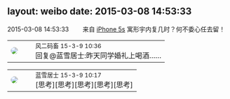 layout: weibo
date: 2015-03-08 14:53:33
---
<meta name="referrer" content="no-referrer" />

2015-03-08 14:53:33  &nbsp;&nbsp;&nbsp;&nbsp;&nbsp;&nbsp; 来自 <a href="sinaweibo://customweibosource" rel="nofollow">iPhone 5s</a>
寓形宇内复几时？何不委心任去留！ ​​​

<table style="width: 100%;">
  <tr>
    <td style="width: 40px;"><img style="border-radius:50%" src="https://tva3.sinaimg.cn/crop.0.0.639.639.50/6d2a6003jw8f3idy69w2gj20hs0hrt9g.jpg?KID=imgbed,tva&Expires=1624463788&ssig=7PChiYULP9"></td>
    <td colspan="2"><small>风二码畜 15-3-9 10:36</small><br/>回复@蓝雪居士:昨天同学婚礼上喝酒……</td>
  </tr>
</table>

<table style="width: 100%;">
  <tr>
    <td style="width: 40px;"><img style="border-radius:50%" src="https://tva1.sinaimg.cn/crop.0.0.180.180.50/7978b307jw1e8qgp5bmzyj2050050aa8.jpg?KID=imgbed,tva&Expires=1624463788&ssig=kTExi484DT"></td>
    <td colspan="2"><small>蓝雪居士 15-3-9 10:17</small><br/>[思考][思考][思考][思考][思考]</td>
  </tr>
</table>
